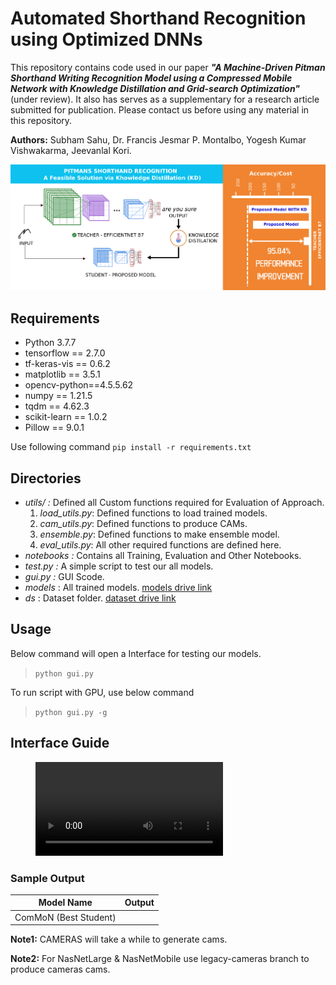 # Automated Shorthand Recognition using Optimized DNNs
This repository contains code used in our paper ***"A Machine-Driven Pitman Shorthand Writing Recognition Model using a Compressed Mobile Network with Knowledge Distillation and Grid-search Optimization"*** (under review). It also has serves as a supplementary for a research article submitted for publication. Please contact us before using any material in this repository.


**Authors:** Subham Sahu, Dr. Francis Jesmar P. Montalbo, Yogesh Kumar Vishwakarma, Jeevanlal Kori.



![Abstract](https://github.com/sub1120/PSR-KD/blob/master/assets/Graphical%20Abstract.png)


## Requirements
- Python 3.7.7
- tensorflow == 2.7.0
- tf-keras-vis == 0.6.2
- matplotlib == 3.5.1
- opencv-python==4.5.5.62
- numpy == 1.21.5
- tqdm == 4.62.3
- scikit-learn == 1.0.2
- Pillow == 9.0.1

Use following command
```pip install -r requirements.txt```

## Directories
- *utils/ :* Defined all Custom functions required for Evaluation of Approach.  
    1. *load_utils.py*: Defined functions to load trained models.
    2. *cam_utils.py*: Defined functions to produce CAMs.
    3. *ensemble.py*: Defined functions to make ensemble model.
    4. *eval_utils.py*: All other required functions are defined here.
- *notebooks :* Contains all Training, Evaluation and Other Notebooks.
- *test.py :* A simple script to test our all models. 
- *gui.py :* GUI Scode.
- *models* : All trained models. [models drive link](https://drive.google.com/drive/folders/16lHHTsGacH6Ov6lxngxjHDl_pKzxfEuZ?usp=sharing)
- *ds* : Dataset  folder. [dataset drive link](https://drive.google.com/drive/folders/1uhZaogn_ksJuppiCPH_0xIGqpLywp8QT?usp=sharing)

## Usage
Below command will open a Interface for testing our models.

> ```python gui.py ``` 

To run script with GPU, use below command
> ```python gui.py -g```

## Interface Guide
<!-- blank line -->
<figure class="video_container">
  <video controls="true" allowfullscreen="true">
    <source src="https://github.com/sub1120/PSR-KD/blob/master/assets/Demo%20Video.mp4" type="video/mp4">
    <source src="https://github.com/sub1120/PSR-KD/blob/master/assets/DemoVideo.webm" type="video/webm">
  </video>
</figure>
<!-- blank line -->

### Sample Output
|     Model Name      |   Output|
| ------------------- | --------|
| ComMoN (Best Student) | |

**Note1:** CAMERAS will take a while to generate cams.

**Note2:** For NasNetLarge & NasNetMobile use legacy-cameras branch to produce cameras cams.
